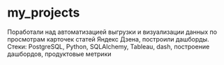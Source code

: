# my_projects
Поработали над автоматизацией выгрузки и визуализации данных по просмотрам карточек статей Яндекс Дзена, построили дашборды. Стеки: PostgreSQL, Python, SQLAlchemy, Tableau, dash, построение дашбордов, продуктовые метрики
